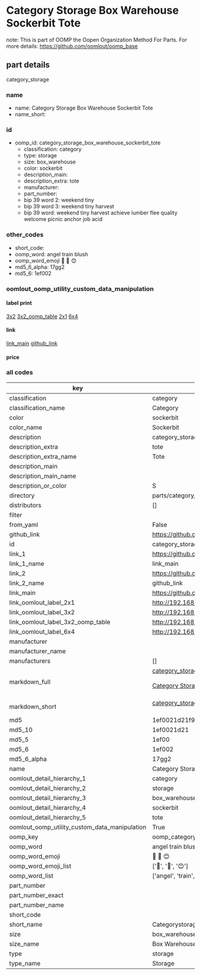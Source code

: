 # Category Storage Box Warehouse Sockerbit Tote  

note: This is part of OOMP the Oopen Organization Method For Parts. For more details: https://github.com/oomlout/oomp_base

##  part details



category_storage

### name
* name: Category Storage Box Warehouse Sockerbit Tote
* name_short: 
### id
* oomp_id: category_storage_box_warehouse_sockerbit_tote
  * classification: category
  * type: storage
  * size: box_warehouse
  * color: sockerbit
  * description_main: 
  * description_extra: tote
  * manufacturer: 
  * part_number: 
  * bip 39 word 2: weekend tiny
  * bip 39 word 3: weekend tiny harvest
  * bip 39 word: weekend tiny harvest achieve lumber flee quality welcome picnic anchor job acid

### other_codes
* short_code: 
* oomp_word: angel train blush
* oomp_word_emoji :angel: :train: :blush:
* md5_6_alpha: 17gg2
* md5_6: 1ef002






### oomlout_oomp_utility_custom_data_manipulation
#### label print
[3x2](http://192.168.1.245:1112/?label=oomp%2017gg2)
[3x2_oomp_table](http://192.168.1.107:1112/?label=oomp%2017gg2)
[2x1](http://192.168.1.242:1112/?label=oomp%2017gg2)
[6x4](http://192.168.1.55:1112/?label=oomp%2017gg2)    

#### link

[link_main](https://github.com/oomlout/oomlout_oomp_current_version_messy/tree/main/parts/category_storage_box_warehouse_sockerbit_tote) [github_link](https://github.com/oomlout/oomlout_oomp_part_src/tree/main/parts/category_storage_box_warehouse_sockerbit_tote)                             

#### price







### all codes 
| key | value |  
| --- | --- |  
| classification | category |  
| classification_name | Category |  
| color | sockerbit |  
| color_name | Sockerbit |  
| description | category_storage |  
| description_extra | tote |  
| description_extra_name | Tote |  
| description_main |  |  
| description_main_name |  |  
| description_or_color | S  |  
| directory | parts/category_storage_box_warehouse_sockerbit_tote |  
| distributors | [] |  
| filter |  |  
| from_yaml | False |  
| github_link | https://github.com/oomlout/oomlout_oomp_part_src/tree/main/parts/category_storage_box_warehouse_sockerbit_tote |  
| id | category_storage_box_warehouse_sockerbit_tote |  
| link_1 | https://github.com/oomlout/oomlout_oomp_current_version_messy/tree/main/parts/category_storage_box_warehouse_sockerbit_tote |  
| link_1_name | link_main |  
| link_2 | https://github.com/oomlout/oomlout_oomp_part_src/tree/main/parts/category_storage_box_warehouse_sockerbit_tote |  
| link_2_name | github_link |  
| link_main | https://github.com/oomlout/oomlout_oomp_current_version_messy/tree/main/parts/category_storage_box_warehouse_sockerbit_tote |  
| link_oomlout_label_2x1 | http://192.168.1.242:1112/?label=oomp%2017gg2 |  
| link_oomlout_label_3x2 | http://192.168.1.245:1112/?label=oomp%2017gg2 |  
| link_oomlout_label_3x2_oomp_table | http://192.168.1.107:1112/?label=oomp%2017gg2 |  
| link_oomlout_label_6x4 | http://192.168.1.55:1112/?label=oomp%2017gg2 |  
| manufacturer |  |  
| manufacturer_name |  |  
| manufacturers | [] |  
| markdown_full | [category_storage_box_warehouse_sockerbit_tote](https://github.com/oomlout/oomlout_oomp_current_version_messy/tree/main/parts/category_storage_box_warehouse_sockerbit_tote)<br>[](https://github.com/oomlout/oomlout_oomp_current_version_messy/tree/main/parts/category_storage_box_warehouse_sockerbit_tote)<br>[Category Storage Box Warehouse Sockerbit Tote](https://github.com/oomlout/oomlout_oomp_current_version_messy/tree/main/parts/category_storage_box_warehouse_sockerbit_tote)<br><br> |  
| markdown_short | [category_storage_box_warehouse_sockerbit_tote](https://github.com/oomlout/oomlout_oomp_current_version_messy/tree/main/parts/category_storage_box_warehouse_sockerbit_tote)<br><br> |  
| md5 | 1ef0021d21f955e56342701cd2f89fc8 |  
| md5_10 | 1ef0021d21 |  
| md5_5 | 1ef00 |  
| md5_6 | 1ef002 |  
| md5_6_alpha | 17gg2 |  
| name | Category Storage Box Warehouse Sockerbit Tote |  
| oomlout_detail_hierarchy_1 | category |  
| oomlout_detail_hierarchy_2 | storage |  
| oomlout_detail_hierarchy_3 | box_warehouse |  
| oomlout_detail_hierarchy_4 | sockerbit |  
| oomlout_detail_hierarchy_5 | tote |  
| oomlout_oomp_utility_custom_data_manipulation | True |  
| oomp_key | oomp_category_storage_box_warehouse_sockerbit_tote |  
| oomp_word | angel train blush |  
| oomp_word_emoji | :angel: :train: :blush: |  
| oomp_word_emoji_list | [':angel:', ':train:', ':blush:'] |  
| oomp_word_list | ['angel', 'train', 'blush'] |  
| part_number |  |  
| part_number_exact |  |  
| part_number_name |  |  
| short_code |  |  
| short_name | Categorystorage |  
| size | box_warehouse |  
| size_name | Box Warehouse |  
| type | storage |  
| type_name | Storage |  
